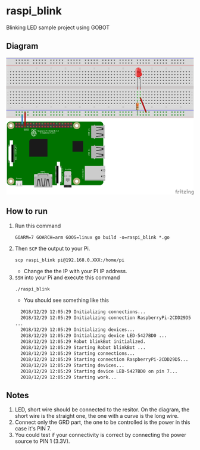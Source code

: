 # raspi_blink
Blinking LED sample project using GOBOT

## Diagram
![image](https://github.com/gobot-raspberry-pi/raspi_blink/blob/master/images/raspi_blink.png)
## How to run
1. Run this command
   ```
   GOARM=7 GOARCH=arm GOOS=linux go build -o=raspi_blink *.go
   ```
2. Then `SCP` the output to your Pi.
    ```
    scp raspi_blink pi@192.168.0.XXX:/home/pi
    ```
    - Change the the IP with your PI IP address.
3. `SSH` into your Pi and execute this command
   ```
   ./raspi_blink
   ```
    - You should see something like this
    ```
      2018/12/29 12:05:29 Initializing connections...
      2018/12/29 12:05:29 Initializing connection RaspberryPi-2CDD29D5 ...
      2018/12/29 12:05:29 Initializing devices...
      2018/12/29 12:05:29 Initializing device LED-5427BD0 ...
      2018/12/29 12:05:29 Robot blinkBot initialized.
      2018/12/29 12:05:29 Starting Robot blinkBot ...
      2018/12/29 12:05:29 Starting connections...
      2018/12/29 12:05:29 Starting connection RaspberryPi-2CDD29D5...
      2018/12/29 12:05:29 Starting devices...
      2018/12/29 12:05:29 Starting device LED-5427BD0 on pin 7...
      2018/12/29 12:05:29 Starting work...
    ```
## Notes

1. LED, short wire should be connected to the resitor. On the diagram, the short wire is the straight one, the one with a curve is the long wire.
2. Connect only the GRD part, the one to be controlled is the power in this case it's PIN 7.
3. You could test if your connectivity is correct by connecting the power source to PIN 1 (3.3V).
